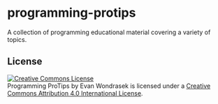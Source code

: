 programming-protips
===================

A collection of programming educational material covering a variety of topics.

## License

<a rel="license" href="http://creativecommons.org/licenses/by/4.0/"><img alt="Creative Commons License" style="border-width:0" src="https://i.creativecommons.org/l/by/4.0/88x31.png" /></a><br /><span xmlns:dct="http://purl.org/dc/terms/" property="dct:title">Programming ProTips</span> by <span xmlns:cc="http://creativecommons.org/ns#" property="cc:attributionName">Evan Wondrasek</span> is licensed under a <a rel="license" href="http://creativecommons.org/licenses/by/4.0/">Creative Commons Attribution 4.0 International License</a>.
